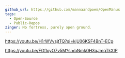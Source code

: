 ```yaml
---
github_url: https://github.com/mannaandpoem/OpenManus
tags:
  - Open-Source
  - Public-Repos
zinger: No fortress, purely open ground.
---
```


https://youtu.be/H1rWVvsjtTQ?si=kjU06KSF4BnT-ECp

https://youtu.be/FGfIoyO7v5M?si=bNmk0H3qJmqTkXIP